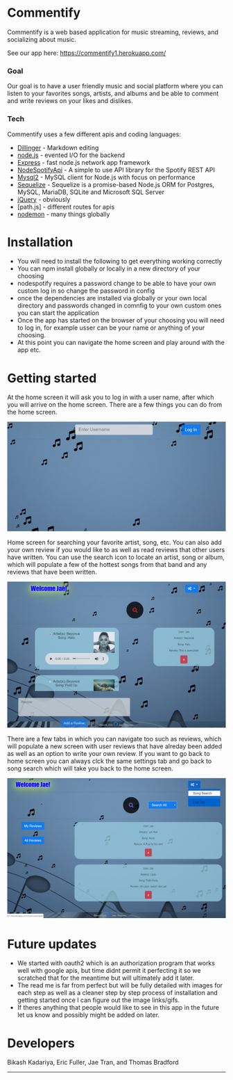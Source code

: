 # Commentify
Commentify is a web based application for music streaming, reviews, and socializing about music.

See our app here: https://commentify1.herokuapp.com/

### Goal
Our goal is to have a user friendly music and social platform where you can listen to your favorites songs, artists, and albums and be able to comment and write reviews on your likes and dislikes.
### Tech
Commentify uses a few different apis and coding languages:

* [Dillinger](Dillinger.io) - Markdown editing
* [node.js] - evented I/O for the backend
* [Express] - fast node.js network app framework
* [NodeSpotifyApi](https://www.npmjs.com/package/node-spotify-api) - A simple to use API library for the Spotify REST API
* [Mysql2](https://www.npmjs.com/package/mysql2) - MySQL client for Node.js with focus on performance
* [Sequelize](https://www.npmjs.com/package/sequelize) - Sequelize is a promise-based Node.js ORM for Postgres, MySQL, MariaDB, SQLite and Microsoft SQL Server
* [jQuery] - obviously
* [path.js] - different routes for apis
* [nodemon] - many things globally

# Installation
* You will need to install the following to get everything working correctly
* You can npm install globally or locally in a new directory of your choosing
* nodespotify requires a password change to be able to have your own custom log in so change the password in config
* once the dependencies are installed via globally or your own local directory and passwords changed in comnfig to your own custom ones you can start the application
* Once the app has started on the browser of your choosing you will need to log in, for example usser can be your name or anything of your choosing.
* At this point you can navigate the home screen and play around with the app etc.


# Getting started
At the home screen it will ask you to log in with a user name, after which you will arrive on the home screen. There are a few things you can do from the home screen.

![SignIn](/readmePics/pic_01.png)

Home screen for searching your favorite artist, song, etc. You can also add your own review if you would like to as well as read reviews that other users have written. You can use the search icon to locate an artist, song or album, which will populate a few of the hottest songs from that band and any reviews that have been written.

![SignedOn](/readmePics/pic_02.png)

There are a few tabs in which you can navigate too such as reviews, which will populate a new screen with user reviews that have alreday been added as well as an option to write your own review. If you want to go back to home screen you can always clck the same settings tab and go back to song search which will take you back to the home screen.

![Reviews](/readmePics/pic_03.png)

# Future updates
* We started with oauth2 which is an authorization program that works well with google apis, but time didnt permit it perfecting it so we scratched that for the meantime but will ultimately add it later.
* The read me is far from perfect but will be fully detailed with images for each step as well as a cleaner step by step process of installation and getting started once I can figure out the image links/gifs.
* If theres anything that people would like to see in this app in the future let us know and possibly might be added on later.

# Developers
Bikash Kadariya, Eric Fuller, Jae Tran, and Thomas Bradford

____________
 [jQuery]: <http://jquery.com>
 [express]: <http://expressjs.com>
 [node.js]: <http://nodejs.org>
 [nodemon]: <https://www.npmjs.com/package/nodemon>
 [path]: <https://nodejs.org/api/path.html>